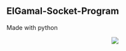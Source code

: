 ## ElGamal-Socket-Program
Made with python
<p align="center">
    <img src="https://img.icons8.com/stickers/50/000000/python.png"/>
</p>
